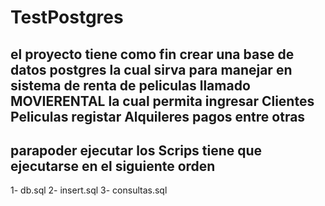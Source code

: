# TestPostgres

## el proyecto tiene como fin crear una base de datos postgres la cual sirva para manejar en sistema de renta de peliculas llamado MOVIERENTAL la cual permita ingresar Clientes Peliculas registar Alquileres pagos entre otras

## parapoder ejecutar los Scrips tiene que ejecutarse en el siguiente orden 
1- db.sql
2- insert.sql
3- consultas.sql

